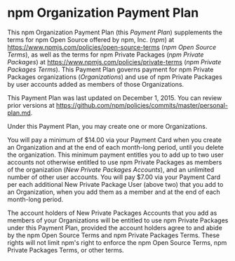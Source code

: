 # npm Organization Payment Plan

This npm Organization Payment Plan (this _Payment Plan_) supplements
the terms for npm Open Source offered by npm, Inc. (_npm_) at
<https://www.npmjs.com/policies/open-source-terms> (_npm Open Source
Terms_), as well as the terms for npm Private Packages (_npm Private
Packages_) at <https://www.npmjs.com/policies/private-terms> (_npm
Private Packages Terms_). This Payment Plan governs payment for npm
Private Packages organizations (_Organizations_) and use of npm Private
Packages by user accounts added as members of those Organizations.

This Payment Plan was last updated on
December 1, 2015.
You can review prior versions at
<https://github.com/npm/policies/commits/master/personal-plan.md>.

Under this Payment Plan, you may create one or more Organizations.

You will pay a minimum of $14.00 via your Payment Card when you create
an Organization and at the end of each month-long period, until you
delete the organization. This minimum payment entitles you to add up to
two user accounts not otherwise entitled to use npm Private Packages as
members of the organization (_New Private Packages Accounts_), and an
unlimited number of other user accounts. You will pay $7.00 via your
Payment Card per each additional New Private Package User (above two)
that you add to an Organization, when you add them as a member and at
the end of each month-long period.

The account holders of New Private Packages Accounts that you add as
members of your Organizations will be entitled to use npm Private
Packages under this Payment Plan, provided the account holders agree to
and abide by the npm Open Source Terms and npm Private Packages Terms.
These rights will not limit npm's right to enforce the npm Open Source
Terms, npm Private Packages Terms, or other terms.
